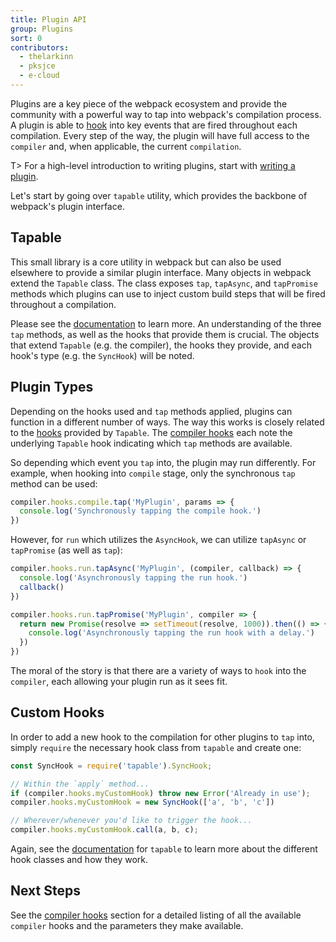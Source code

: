 ```yaml
---
title: Plugin API
group: Plugins
sort: 0
contributors:
  - thelarkinn
  - pksjce
  - e-cloud
---
```


Plugins are a key piece of the webpack ecosystem and provide the community with
a powerful way to tap into webpack's compilation process. A plugin is able to
[hook](/api/compiler-hooks/#hooks) into key events that are fired throughout each compilation. Every step
of the way, the plugin will have full access to the `compiler` and, when
applicable, the current `compilation`.

T> For a high-level introduction to writing plugins, start with
[writing a plugin](/contribute/writing-a-plugin).

Let's start by going over `tapable` utility, which provides the backbone of
webpack's plugin interface.


## Tapable

This small library is a core utility in webpack but can also be used elsewhere
to provide a similar plugin interface. Many objects in webpack extend the
`Tapable` class. The class exposes `tap`, `tapAsync`, and `tapPromise` methods
which plugins can use to inject custom build steps that will be fired
throughout a compilation.

Please see the [documentation](https://github.com/webpack/tapable) to learn
more. An understanding of the three `tap` methods, as well as the hooks that
provide them is crucial. The objects that extend `Tapable` (e.g. the compiler),
the hooks they provide, and each hook's type (e.g. the `SyncHook`) will be
noted.


## Plugin Types

Depending on the hooks used and `tap` methods applied, plugins can function in
a different number of ways. The way this works is closely related to the
[hooks](https://github.com/webpack/tapable#tapable) provided by `Tapable`. The
[compiler hooks](/api/compiler-hooks/#hooks) each note the underlying `Tapable` hook indicating which
`tap` methods are available.

So depending which event you `tap` into, the plugin may run differently. For
example, when hooking into `compile` stage, only the synchronous `tap` method
can be used:

``` js
compiler.hooks.compile.tap('MyPlugin', params => {
  console.log('Synchronously tapping the compile hook.')
})
```

However, for `run` which utilizes the `AsyncHook`, we can utilize `tapAsync`
or `tapPromise` (as well as `tap`):

``` js
compiler.hooks.run.tapAsync('MyPlugin', (compiler, callback) => {
  console.log('Asynchronously tapping the run hook.')
  callback()
})

compiler.hooks.run.tapPromise('MyPlugin', compiler => {
  return new Promise(resolve => setTimeout(resolve, 1000)).then(() => {
    console.log('Asynchronously tapping the run hook with a delay.')
  })
})
```

The moral of the story is that there are a variety of ways to `hook` into the
`compiler`, each allowing your plugin run as it sees fit.


## Custom Hooks

In order to add a new hook to the compilation for other plugins to `tap` into,
simply `require` the necessary hook class from `tapable` and create one:

``` js
const SyncHook = require('tapable').SyncHook;

// Within the `apply` method...
if (compiler.hooks.myCustomHook) throw new Error('Already in use');
compiler.hooks.myCustomHook = new SyncHook(['a', 'b', 'c'])

// Wherever/whenever you'd like to trigger the hook...
compiler.hooks.myCustomHook.call(a, b, c);
```

Again, see the [documentation](/api/tapable/) for `tapable` to learn more about the
different hook classes and how they work.


## Next Steps

See the [compiler hooks](https://webpack.js.org/api/compiler-hooks/) section for a detailed listing of all the available
`compiler` hooks and the parameters they make available.
